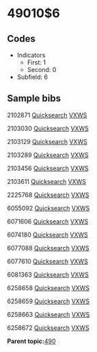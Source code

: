 # 49010$6

## Codes

-   Indicators
    -   First: 1
    -   Second: 0
-   Subfield: 6

## Sample bibs

2102871 [Quicksearch](https://search.library.yale.edu/catalog/2102871) [VXWS](http://prodorbis.library.yale.edu:7014/vxws/GetHoldingsService?bibId=2102871)

2103030 [Quicksearch](https://search.library.yale.edu/catalog/2103030) [VXWS](http://prodorbis.library.yale.edu:7014/vxws/GetHoldingsService?bibId=2103030)

2103129 [Quicksearch](https://search.library.yale.edu/catalog/2103129) [VXWS](http://prodorbis.library.yale.edu:7014/vxws/GetHoldingsService?bibId=2103129)

2103289 [Quicksearch](https://search.library.yale.edu/catalog/2103289) [VXWS](http://prodorbis.library.yale.edu:7014/vxws/GetHoldingsService?bibId=2103289)

2103456 [Quicksearch](https://search.library.yale.edu/catalog/2103456) [VXWS](http://prodorbis.library.yale.edu:7014/vxws/GetHoldingsService?bibId=2103456)

2103611 [Quicksearch](https://search.library.yale.edu/catalog/2103611) [VXWS](http://prodorbis.library.yale.edu:7014/vxws/GetHoldingsService?bibId=2103611)

2225768 [Quicksearch](https://search.library.yale.edu/catalog/2225768) [VXWS](http://prodorbis.library.yale.edu:7014/vxws/GetHoldingsService?bibId=2225768)

6055092 [Quicksearch](https://search.library.yale.edu/catalog/6055092) [VXWS](http://prodorbis.library.yale.edu:7014/vxws/GetHoldingsService?bibId=6055092)

6071606 [Quicksearch](https://search.library.yale.edu/catalog/6071606) [VXWS](http://prodorbis.library.yale.edu:7014/vxws/GetHoldingsService?bibId=6071606)

6074180 [Quicksearch](https://search.library.yale.edu/catalog/6074180) [VXWS](http://prodorbis.library.yale.edu:7014/vxws/GetHoldingsService?bibId=6074180)

6077088 [Quicksearch](https://search.library.yale.edu/catalog/6077088) [VXWS](http://prodorbis.library.yale.edu:7014/vxws/GetHoldingsService?bibId=6077088)

6077610 [Quicksearch](https://search.library.yale.edu/catalog/6077610) [VXWS](http://prodorbis.library.yale.edu:7014/vxws/GetHoldingsService?bibId=6077610)

6081363 [Quicksearch](https://search.library.yale.edu/catalog/6081363) [VXWS](http://prodorbis.library.yale.edu:7014/vxws/GetHoldingsService?bibId=6081363)

6258658 [Quicksearch](https://search.library.yale.edu/catalog/6258658) [VXWS](http://prodorbis.library.yale.edu:7014/vxws/GetHoldingsService?bibId=6258658)

6258659 [Quicksearch](https://search.library.yale.edu/catalog/6258659) [VXWS](http://prodorbis.library.yale.edu:7014/vxws/GetHoldingsService?bibId=6258659)

6258663 [Quicksearch](https://search.library.yale.edu/catalog/6258663) [VXWS](http://prodorbis.library.yale.edu:7014/vxws/GetHoldingsService?bibId=6258663)

6258672 [Quicksearch](https://search.library.yale.edu/catalog/6258672) [VXWS](http://prodorbis.library.yale.edu:7014/vxws/GetHoldingsService?bibId=6258672)

**Parent topic:**[490](../../tags/490/490.md)

